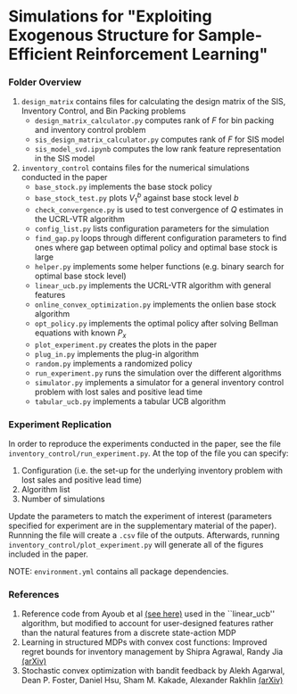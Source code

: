 # Simulations for "Exploiting Exogenous Structure for Sample-Efficient Reinforcement Learning"

### Folder Overview

1. ``design_matrix`` contains files for calculating the design matrix of the SIS, Inventory Control, and Bin Packing problems
    - ``design_matrix_calculator.py`` computes rank of $F$ for bin packing and inventory control problem
    - ``sis_design_matrix_calculator.py`` computes rank of $F$ for SIS model
    - ``sis_model_svd.ipynb`` computes the low rank feature representation in the SIS model
2. ``inventory_control`` contains files for the numerical simulations conducted in the paper
    - ``base_stock.py`` implements the base stock policy
    - ``base_stock_test.py`` plots $V_1^b$ against base stock level $b$
    - ``check_convergence.py`` is used to test convergence of $Q$ estimates in the UCRL-VTR algorithm
    - ``config_list.py`` lists configuration parameters for the simulation
    - ``find_gap.py`` loops through different configuration parameters to find ones where gap between optimal policy and optimal base stock is large
    - ``helper.py`` implements some helper functions (e.g. binary search for optimal base stock level)
    - ``linear_ucb.py`` implements the UCRL-VTR algorithm with general features
    - ``online_convex_optimization.py`` implements the onlien base stock algorithm
    - ``opt_policy.py`` implements the optimal policy after solving Bellman equations with known $P_x$
    - ``plot_experiment.py`` creates the plots in the paper
    - ``plug_in.py`` implements the plug-in algorithm
    - ``random.py`` implements a randomized policy
    - ``run_experiment.py`` runs the simulation over the different algorithms
    - ``simulator.py`` implements a simulator for a general inventory control problem with lost sales and positive lead time
    - ``tabular_ucb.py`` implements a tabular UCB algorithm

### Experiment Replication

In order to reproduce the experiments conducted in the paper, see the file ``inventory_control/run_experiment.py``.  At the top of the file you can specify:
1. Configuration (i.e. the set-up for the underlying inventory problem with lost sales and positive lead time)
2. Algorithm list
3. Number of simulations

Update the parameters to match the experiment of interest (parameters specified for experiment are in the supplementary material of the paper).  Runnning the file will create a ``.csv`` file of the outputs.  Afterwards, running ``inventory_control/plot_experiment.py`` will generate all of the figures included in the paper.

NOTE: ``environment.yml`` contains all package dependencies.


### References 
1. Reference code from Ayoub et al [(see here)](https://github.com/aa14k/Exploration-in-RL/blob/master/UCRL_VTR.ipynb) used in the ``linear_ucb'' algorithm, but modified to account for user-designed features rather than the natural features from a discrete state-action MDP
2. Learning in structured MDPs with convex cost functions: Improved regret bounds for inventory management by Shipra Agrawal, Randy Jia [(arXiv)](https://arxiv.org/abs/1905.04337)
3. Stochastic convex optimization with bandit feedback by Alekh Agarwal, Dean P. Foster, Daniel Hsu, Sham M. Kakade, Alexander Rakhlin [(arXiv)](https://arxiv.org/abs/1107.1744)

